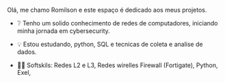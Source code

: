 
Olá, me chamo Romilson e este espaço é dedicado aos meus projetos.

- ❔ Tenho um solido conhecimento de redes de computadores, iniciando minha jornada em cybersecurity.
- 💡 Estou estudando, python, SQL e tecnicas de coleta e analise de dados.
  
- 👨‍💻  Softskils:
  Redes L2 e L3,
  Redes wirelles
  Firewall (Fortigate),
  Python,
  Exel,
  
